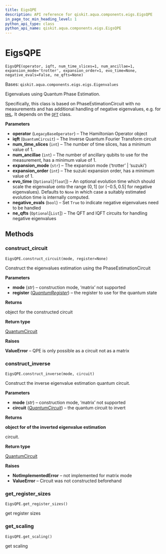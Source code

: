 ```yaml
---
title: EigsQPE
description: API reference for qiskit.aqua.components.eigs.EigsQPE
in_page_toc_min_heading_level: 1
python_api_type: class
python_api_name: qiskit.aqua.components.eigs.EigsQPE
---
```


# EigsQPE

<span id="qiskit.aqua.components.eigs.EigsQPE" />

`EigsQPE(operator, iqft, num_time_slices=1, num_ancillae=1, expansion_mode='trotter', expansion_order=1, evo_time=None, negative_evals=False, ne_qfts=None)`

Bases: `qiskit.aqua.components.eigs.eigs.Eigenvalues`

Eigenvalues using Quantum Phase Estimation.

Specifically, this class is based on PhaseEstimationCircuit with no measurements and has additional handling of negative eigenvalues, e.g. for [`HHL`](qiskit.aqua.algorithms.HHL "qiskit.aqua.algorithms.HHL"). It depends on the [`QFT`](qiskit.circuit.library.QFT "qiskit.circuit.library.QFT") class.

**Parameters**

*   **operator** (`LegacyBaseOperator`) – The Hamiltonian Operator object
*   **iqft** (`QuantumCircuit`) – The Inverse Quantum Fourier Transform circuit
*   **num\_time\_slices** (`int`) – The number of time slices, has a minimum value of 1.
*   **num\_ancillae** (`int`) – The number of ancillary qubits to use for the measurement, has a minimum value of 1.
*   **expansion\_mode** (`str`) – The expansion mode (‘trotter’ | ‘suzuki’)
*   **expansion\_order** (`int`) – The suzuki expansion order, has a minimum value of 1.
*   **evo\_time** (`Optional`\[`float`]) – An optional evolution time which should scale the eigenvalue onto the range $(0,1]$ (or $(-0.5,0.5]$ for negative eigenvalues). Defaults to `None` in which case a suitably estimated evolution time is internally computed.
*   **negative\_evals** (`bool`) – Set `True` to indicate negative eigenvalues need to be handled
*   **ne\_qfts** (`Optional`\[`List`]) – The QFT and IQFT circuits for handling negative eigenvalues

## Methods

### construct\_circuit

<span id="qiskit.aqua.components.eigs.EigsQPE.construct_circuit" />

`EigsQPE.construct_circuit(mode, register=None)`

Construct the eigenvalues estimation using the PhaseEstimationCircuit

**Parameters**

*   **mode** (*str*) – construction mode, ‘matrix’ not supported
*   **register** ([*QuantumRegister*](qiskit.circuit.QuantumRegister "qiskit.circuit.QuantumRegister")) – the register to use for the quantum state

**Returns**

object for the constructed circuit

**Return type**

[QuantumCircuit](qiskit.circuit.QuantumCircuit "qiskit.circuit.QuantumCircuit")

**Raises**

**ValueError** – QPE is only possible as a circuit not as a matrix

### construct\_inverse

<span id="qiskit.aqua.components.eigs.EigsQPE.construct_inverse" />

`EigsQPE.construct_inverse(mode, circuit)`

Construct the inverse eigenvalue estimation quantum circuit.

**Parameters**

*   **mode** (*str*) – construction mode, ‘matrix’ not supported
*   **circuit** ([*QuantumCircuit*](qiskit.circuit.QuantumCircuit "qiskit.circuit.QuantumCircuit")) – the quantum circuit to invert

**Returns**

**object for of the inverted eigenvalue estimation**

circuit.

**Return type**

[QuantumCircuit](qiskit.circuit.QuantumCircuit "qiskit.circuit.QuantumCircuit")

**Raises**

*   **NotImplementedError** – not implemented for matrix mode
*   **ValueError** – Circuit was not constructed beforehand

### get\_register\_sizes

<span id="qiskit.aqua.components.eigs.EigsQPE.get_register_sizes" />

`EigsQPE.get_register_sizes()`

get register sizes

### get\_scaling

<span id="qiskit.aqua.components.eigs.EigsQPE.get_scaling" />

`EigsQPE.get_scaling()`

get scaling

